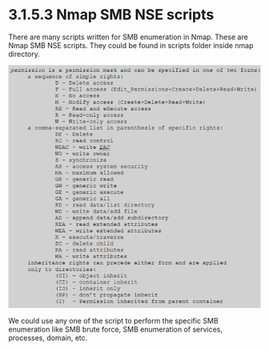 # 3.1.5.3 Nmap SMB NSE scripts

There are many scripts written for SMB enumeration in Nmap. These are Nmap SMB NSE scripts. They could be found in scripts folder inside nmap directory.

![](../../../../.gitbook/assets/image%20%2835%29.png)

We could use any one of the script to perform the specific SMB enumeration like SMB brute force, SMB enumeration of services, processes, domain, etc.

